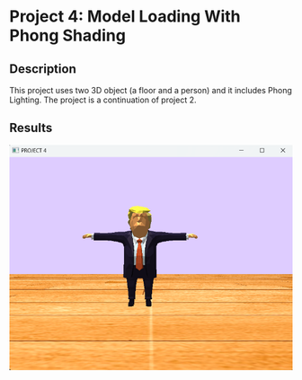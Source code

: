 # Project 4: Model Loading With Phong Shading
## Description
This project uses two 3D object (a floor and a person) and it includes Phong Lighting. The project is a continuation of project 2.

## Results
![](../../Resources/Images/proj4.png?raw=true)
